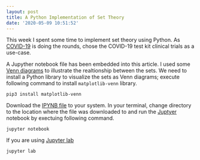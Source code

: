 ```yaml
---
layout: post
title: A Python Implementation of Set Theory
date: '2020-05-09 10:51:52'
---
```


This week I spent some time to implement set theory  using Python. As [COVID-19](https://en.wikipedia.org/wiki/Coronavirus_disease_2019) is doing the rounds, chose the COVID-19 test kit clinical trials as a use-case. 

A Jupyther notebook file has been embedded into this article. I used some [Venn diagrams](https://en.wikipedia.org/wiki/Venn_diagram) to illustrate the realtionship between the sets. We need to install a Python library to visualize the sets as Venn diagrams; execute following command to install `matplotlib-venn` library.
```
pip3 install matplotlib-venn 
``` 
Download the [IPYNB file](https://gist.github.com/pranavek/ef7afca6b4896bca753e7a39f8b444c9) to your system. In your terminal, change directory to the location where the file was downloaded to and run the [Juptyer](https://jupyter.org/) notebook by exectuing following command.
```
jupyter notebook

```

If you are using [Jupyter lab](https://jupyterlab.readthedocs.io/en/stable/)
```
jupyter lab
```

<script src="https://gist.github.com/pranavek/ef7afca6b4896bca753e7a39f8b444c9.js"></script>
